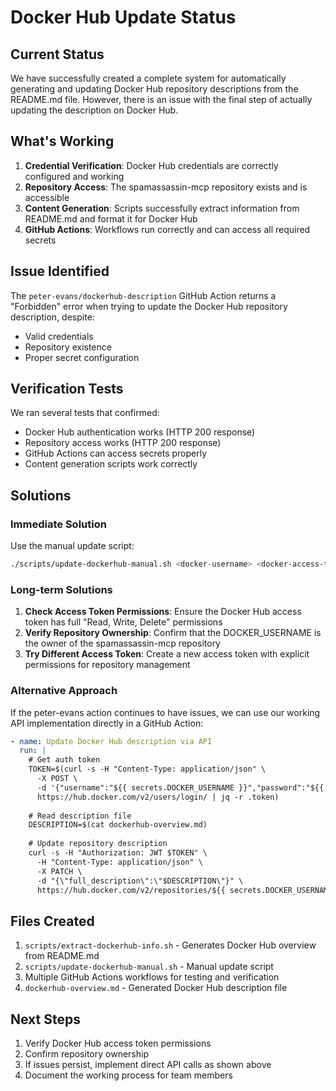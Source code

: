 # Docker Hub Update Status

## Current Status

We have successfully created a complete system for automatically generating and updating Docker Hub repository descriptions from the README.md file. However, there is an issue with the final step of actually updating the description on Docker Hub.

## What's Working

1. **Credential Verification**: Docker Hub credentials are correctly configured and working
2. **Repository Access**: The spamassassin-mcp repository exists and is accessible
3. **Content Generation**: Scripts successfully extract information from README.md and format it for Docker Hub
4. **GitHub Actions**: Workflows run correctly and can access all required secrets

## Issue Identified

The `peter-evans/dockerhub-description` GitHub Action returns a "Forbidden" error when trying to update the Docker Hub repository description, despite:
- Valid credentials
- Repository existence
- Proper secret configuration

## Verification Tests

We ran several tests that confirmed:
- Docker Hub authentication works (HTTP 200 response)
- Repository access works (HTTP 200 response)
- GitHub Actions can access secrets properly
- Content generation scripts work correctly

## Solutions

### Immediate Solution
Use the manual update script:
```bash
./scripts/update-dockerhub-manual.sh <docker-username> <docker-access-token>
```

### Long-term Solutions
1. **Check Access Token Permissions**: Ensure the Docker Hub access token has full "Read, Write, Delete" permissions
2. **Verify Repository Ownership**: Confirm that the DOCKER_USERNAME is the owner of the spamassassin-mcp repository
3. **Try Different Access Token**: Create a new access token with explicit permissions for repository management

### Alternative Approach
If the peter-evans action continues to have issues, we can use our working API implementation directly in a GitHub Action:

```yaml
- name: Update Docker Hub description via API
  run: |
    # Get auth token
    TOKEN=$(curl -s -H "Content-Type: application/json" \
      -X POST \
      -d '{"username":"${{ secrets.DOCKER_USERNAME }}","password":"${{ secrets.DOCKER_PASSWORD }}"}' \
      https://hub.docker.com/v2/users/login/ | jq -r .token)
    
    # Read description file
    DESCRIPTION=$(cat dockerhub-overview.md)
    
    # Update repository description
    curl -s -H "Authorization: JWT $TOKEN" \
      -H "Content-Type: application/json" \
      -X PATCH \
      -d "{\"full_description\":\"$DESCRIPTION\"}" \
      https://hub.docker.com/v2/repositories/${{ secrets.DOCKER_USERNAME }}/spamassassin-mcp/
```

## Files Created

1. `scripts/extract-dockerhub-info.sh` - Generates Docker Hub overview from README.md
2. `scripts/update-dockerhub-manual.sh` - Manual update script
3. Multiple GitHub Actions workflows for testing and verification
4. `dockerhub-overview.md` - Generated Docker Hub description file

## Next Steps

1. Verify Docker Hub access token permissions
2. Confirm repository ownership
3. If issues persist, implement direct API calls as shown above
4. Document the working process for team members